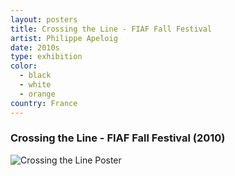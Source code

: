 ```yaml
---
layout: posters
title: Crossing the Line - FIAF Fall Festival
artist: Philippe Apeloig
date: 2010s
type: exhibition
color: 
  - black
  - white
  - orange
country: France
---
```


### Crossing the Line - FIAF Fall Festival (2010)

<img src="/poster-design/img/crossingtheline.jpg" alt="Crossing the Line Poster">